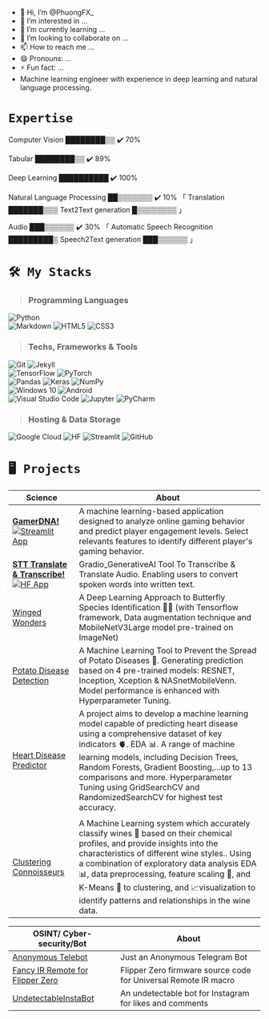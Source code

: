 - 👋 Hi, I’m @PhuongFX_
- 👀 I’m interested in ...
- 🌱 I’m currently learning ...
- 💞️ I’m looking to collaborate on ...
- 📫 How to reach me ...
- 😄 Pronouns: ...
- ⚡ Fun fact: ...
-  Machine learning engineer with experience in deep learning and natural language processing.

<!---
PhuongFX/PhuongFX is a ✨ special ✨ repository because its `README.md` (this file) appears on your GitHub profile.
You can click the Preview link to take a look at your changes.
--->


# `Expertise`

Computer Vision
[████████▒▒](https://github.com/your-username) ✔️  70%

Tabular
[████████▒▒](https://github.com/your-username) ✔️  89%

Deep Learning
[██████████](https://github.com/your-username) ✔️  100%


Natural Language Processing
[██▒▒▒▒▒▒▒](https://github.com/your-username) ✔️  10% 「 Translation [███████▒▒▒](https://github.com/your-username)    Text2Text generation [█▒▒▒▒▒▒▒▒](https://github.com/your-username) 」


Audio 
[███▒▒▒▒▒▒](https://github.com/your-username) ✔️  30% 「 Automatic Speech Recognition [█████████▒](https://github.com/your-username) Speech2Text generation [███▒▒▒▒▒▒](https://github.com/your-username) 」




# `🛠 My Stacks`
> ### Programming Languages
  
<div>
<img alt="Python" src="https://img.shields.io/badge/python%20-%2314354C.svg?&style=for-the-badge&logo=python&logoColor=white"/>
</div>

<div>
<img alt="Markdown" src="https://img.shields.io/badge/markdown-%23000000.svg?&style=for-the-badge&logo=markdown&logoColor=white"/>
<img alt="HTML5" src="https://img.shields.io/badge/html5%20-%23E34F26.svg?&style=for-the-badge&logo=html5&logoColor=white"/>
<img alt="CSS3" src="https://img.shields.io/badge/css3%20-%231572B6.svg?&style=for-the-badge&logo=css3&logoColor=white"/>
</div>


> ### Techs, Frameworks & Tools

<div>
  <img alt="Git" src="https://img.shields.io/badge/git%20-%23F05033.svg?&style=for-the-badge&logo=git&logoColor=white"/>
  <img alt="Jekyll" src="https://img.shields.io/badge/JEKYLL-floralwhite?style=for-the-badge&logo=jekyll&logoColor=%23db5a6b">
</div>


<div>
  <img alt="TensorFlow" src="https://img.shields.io/badge/TensorFlow%20-%23FF6F00.svg?&style=for-the-badge&logo=TensorFlow&logoColor=white" />
  <img alt="PyTorch" src="https://img.shields.io/badge/PyTorch%20-%23EE4C2C.svg?&style=for-the-badge&logo=PyTorch&logoColor=white" />
</div>


<div>
  <img alt="Pandas" src="https://img.shields.io/badge/pandas%20-%23150458.svg?&style=for-the-badge&logo=pandas&logoColor=white" />

  <img alt="Keras" src="https://img.shields.io/badge/Keras%20-%23D00000.svg?&style=for-the-badge&logo=Keras&logoColor=white"/>
   
  <img alt="NumPy" src="https://img.shields.io/badge/numpy%20-%23013243.svg?&style=for-the-badge&logo=numpy&logoColor=white" />
</div>

  <!-- <img alt="MySQL" src="https://img.shields.io/badge/MySQL-00000F?style=for-the-badge&logo=mysql&logoColor=white"/> -->

<div>
  <img alt="Windows 10" src="https://img.shields.io/badge/Windows-0078D6?style=for-the-badge&logo=windows&logoColor=white" />
  <!-- <img alt="Ubuntu" src="https://img.shields.io/badge/Ubuntu-E95420?style=for-the-badge&logo=ubuntu&logoColor=white" /> -->
  <img alt="Android" src="https://img.shields.io/badge/Android-3DDC84?style=for-the-badge&logo=android&logoColor=white" />
</div>


<div>
  <img alt="Visual Studio Code" src="https://img.shields.io/badge/Visual%20Studio%20Code-0078d7.svg?&style=for-the-badge&logo=visual-studio-code&logoColor=white"/> 
  <img alt="Jupyter" src="https://img.shields.io/badge/Jupyter%20-%23F37626.svg?&style=for-the-badge&logo=Jupyter&logoColor=white" />
  <!-- <img alt="Tableau" src="https://img.shields.io/badge/Tableau-E97627?style=for-the-badge&logo=Tableau&logoColor=white"/> -->
  <img alt="PyCharm" src="https://img.shields.io/badge/PyCharm-000000.svg?&style=for-the-badge&logo=PyCharm&logoColor=white"/>
</div>


  <!-- <img alt="Django" src="https://img.shields.io/badge/django%20-%23092E20.svg?&style=for-the-badge&logo=django&logoColor=white"/>

  <img alt="Bootstrap" src="https://img.shields.io/badge/bootstrap%20-%23563D7C.svg?&style=for-the-badge&logo=bootstrap&logoColor=white"/>

  <img alt="R Studio" src="https://img.shields.io/badge/RStudio-75AADB?style=for-the-badge&logo=RStudio&logoColor=white"/>

  <img alt="Flask" src="https://img.shields.io/badge/flask%20-%23000.svg?&style=for-the-badge&logo=flask&logoColor=white"/> -->


> ### Hosting & Data Storage
<div>
  <img alt="Google Cloud" src="https://img.shields.io/badge/Google%20Cloud%20-%234285F4.svg?&style=for-the-badge&logo=google-cloud&logoColor=white"/>
  <img alt="HF" src="https://img.shields.io/badge/hugging%20spaces-%23FF9D00?style=for-the-badge&logo=huggingface&logoColor=%234c5253&color=%23FF9D00">
  <img alt="Streamlit" src="https://img.shields.io/badge/streamlit-brightgreen?style=for-the-badge&logo=streamlit&color=green&cacheSeconds=https%3A%2F%2Fstreamlit.io%2F"/>
  <img alt="GitHub" src="https://img.shields.io/badge/github-%23FF9D00?style=for-the-badge&logo=github&logoColor=white&color=%23181717">

<!--
  <img alt="MySQL" src="https://img.shields.io/badge/mysql-%2300f.svg?&style=for-the-badge&logo=mysql&logoColor=white"/>
  <img alt="SQLite" src ="https://img.shields.io/badge/sqlite-%2307405e.svg?&style=for-the-badge&logo=sqlite&logoColor=white"/> -->
</div>
  

# `🖥️ Projects`

| Science                                                                                                                                                                                                             | About                                                                                                                                                                                                                            |
|---------------------------------------------------------------------------------------------------------------------------------------------------------------------------------------------------------------------|----------------------------------------------------------------------------------------------------------------------------------------------------------------------------------------------------------------------------------|
| [**GamerDNA!**](https://github.com/PhuongFX/Online-Gaming) [![Streamlit App](https://static.streamlit.io/badges/streamlit_badge_black_white.svg)](https://ml-online-gaming-lvpredict.streamlit.app)                                 | A machine learning-based application designed to analyze online gaming behavior and predict player engagement levels. Select relevants features to identify different player's gaming behavior. |
| [ **STT Translate & Transcribe!**](https://github.com/PhuongFX/Audio_Transcribe_Translate) [![HF App](https://huggingface.co/datasets/huggingface/badges/resolve/main/open-in-hf-spaces-xl-dark.svg)](https://huggingface.co/spaces/PhuongPhan/Audio_Transcribe_Translate)                                                                                                                                            | Gradio_GenerativeAI Tool To Transcribe & Translate Audio. Enabling users to convert spoken words into written text.                                                                                                                                                                                  |
| [Winged Wonders](https://github.com/PhuongFX/ButterFlySpace)                                         | A Deep Learning Approach to Butterfly Species Identification 🦋🌿 (with Tensorflow framework, Data augmentation technique and MobileNetV3Large model pre-trained on ImageNet)                                                                       |
| [Potato Disease Detection](https://github.com/PhuongFX/Potato)                                          | A Machine Learning Tool to Prevent the Spread of Potato Diseases 🥔. Generating prediction based on 4 pre-trained models: RESNET, Inception, Xception & NASnetMobileVenn. Model performance is enhanced with Hyperparameter Tuning.                                                                                                                   |
| [Heart Disease Predictor](https://github.com/PhuongFX/HeartR) | A project aims to develop a machine learning model capable of predicting heart disease using a comprehensive dataset of key indicators 🫀. EDA 📊. A range of machine learning models, including Decision Trees, Random Forests, Gradient Boosting,...up to 13 comparisons and more. Hyperparameter Tuning using GridSearchCV and RandomizedSearchCV for highest test accuracy.                                                                                                                   |
                                                                                                                                                                 |
| [Clustering Connoisseurs](https://github.com/PhuongFX/Wine)                                          | A Machine Learning system which accurately classify wines 🍷 based on their chemical profiles, and provide insights into the characteristics of different wine styles.. Using a combination of exploratory data analysis EDA 📊, data preprocessing, feature scaling 🔧, and K-Means 🔀 to clustering, and 📈visualization to identify patterns and relationships in the wine data.                                                                                                                                                        |



| OSINT/ Cyber-security/Bot                                                                           | About                                                           |
|-----------------------------------------------------------------------------------------------------|-----------------------------------------------------------------|
| [Anonymous Telebot](https://github.com/Jumitti/Anonymous_Telebot)                                   | Just an Anonymous Telegram Bot                                  |
| [Fancy IR Remote for Flipper Zero](https://github.com/Jumitti/flipperzero-firmware-Fancy_IR_Remote) | Flipper Zero firmware source code for Universal Remote IR macro |
| [UndetectableInstaBot](https://github.com/Jumitti/UndetectableInstaBot)                             | An undetectable bot for Instagram for likes and comments        |

